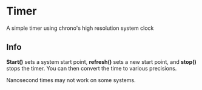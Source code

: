 # Timer
A simple timer using chrono's high resolution system clock

Info
----------
**Start()** sets a system start point, **refresh()** sets a new start point, and **stop()** stops the timer. You can then convert the time to various precisions.

Nanosecond times may not work on some systems. 
